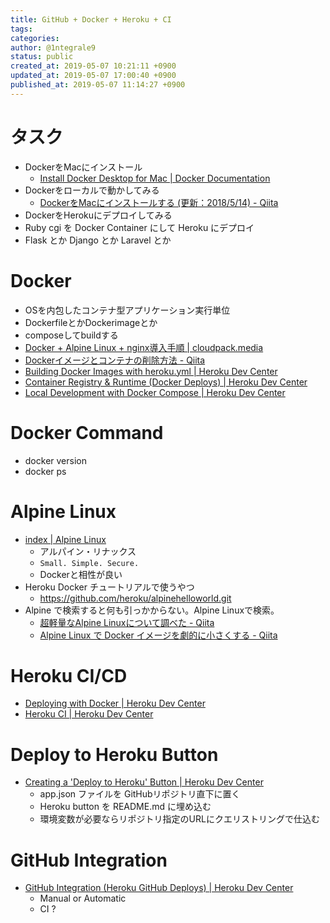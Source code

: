 ```yaml
---
title: GitHub + Docker + Heroku + CI
tags: 
categories: 
author: @1ntegrale9
status: public
created_at: 2019-05-07 10:21:11 +0900
updated_at: 2019-05-07 17:00:40 +0900
published_at: 2019-05-07 11:14:27 +0900
---
```

# タスク
- DockerをMacにインストール
    - [Install Docker Desktop for Mac | Docker Documentation](https://docs.docker.com/docker-for-mac/install/)
- Dockerをローカルで動かしてみる
   - [DockerをMacにインストールする (更新：2018/5/14) - Qiita](https://qiita.com/kurkuru/items/127fa99ef5b2f0288b81)
- DockerをHerokuにデプロイしてみる
- Ruby cgi を Docker Container にして Heroku にデプロイ
- Flask とか Django とか Laravel とか

# Docker
- OSを内包したコンテナ型アプリケーション実行単位
- DockerfileとかDockerimageとか
- composeしてbuildする
- [Docker + Alpine Linux + nginx導入手順 | cloudpack.media](https://cloudpack.media/41811)
- [Dockerイメージとコンテナの削除方法 - Qiita](https://qiita.com/tifa2chan/items/e9aa408244687a63a0ae)
- [Building Docker Images with heroku.yml | Heroku Dev Center](https://devcenter.heroku.com/articles/build-docker-images-heroku-yml)
- [Container Registry & Runtime (Docker Deploys) | Heroku Dev Center](https://devcenter.heroku.com/articles/container-registry-and-runtime)
- [Local Development with Docker Compose | Heroku Dev Center](https://devcenter.heroku.com/articles/local-development-with-docker-compose)

# Docker Command
- docker version
- docker ps

# Alpine Linux
- [index | Alpine Linux](https://alpinelinux.org/)
    - アルパイン・リナックス
    - `Small. Simple. Secure.`
    - Dockerと相性が良い
- Heroku Docker チュートリアルで使うやつ
    - https://github.com/heroku/alpinehelloworld.git
- Alpine で検索すると何も引っかからない。Alpine Linuxで検索。
    - [超軽量なAlpine Linuxについて調べた - Qiita](https://qiita.com/ryuichi1208/items/6020cfabc92bd8153654)
    - [Alpine Linux で Docker イメージを劇的に小さくする - Qiita](https://qiita.com/asakaguchi/items/484ba262965ef3823f61)

# Heroku CI/CD
- [Deploying with Docker | Heroku Dev Center](https://devcenter.heroku.com/categories/deploying-with-docker)
- [Heroku CI | Heroku Dev Center](https://devcenter.heroku.com/articles/heroku-ci)

# Deploy to Heroku Button
- [Creating a 'Deploy to Heroku' Button | Heroku Dev Center](https://devcenter.heroku.com/articles/heroku-button)
    - app.json ファイルを GitHubリポジトリ直下に置く
    - Heroku button を README.md に埋め込む
    - 環境変数が必要ならリポジトリ指定のURLにクエリストリングで仕込む

# GitHub Integration
- [GitHub Integration (Heroku GitHub Deploys) | Heroku Dev Center](https://devcenter.heroku.com/articles/github-integration)
    - Manual or Automatic
    - CI ?
